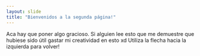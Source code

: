 ```yaml
---
layout: slide
title: "Bienvenidos a la segunda página!"
---
```

Aca hay que poner algo gracioso. Si alguien lee esto que me demuestre que hubiese sido útil gastar mi creatividad en esto xd
Utiliza la flecha hacia la izquierda para volver!